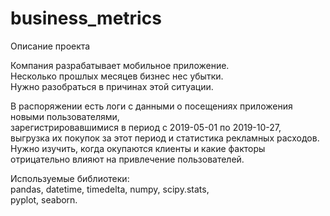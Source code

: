 # business_metrics

Описание проекта

Компания разрабатывает мобильное приложение.  
Несколько прошлых месяцев бизнес нес убытки.  
Нужно разобраться в причинах этой ситуации.  

В распоряжении есть логи с данными о посещениях приложения новыми пользователями,  
зарегистрировавшимися в период с 2019-05-01 по 2019-10-27,  
выгрузка их покупок за этот период и статистика рекламных расходов.  
Нужно изучить, когда окупаются клиенты и какие факторы отрицательно влияют на привлечение пользователей.  


Используемые библиотеки:  
pandas, datetime, timedelta,  numpy,  scipy.stats,  
pyplot,  seaborn.
